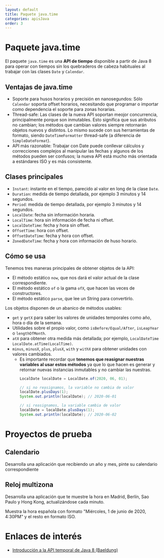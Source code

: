 ```yaml
---
layout: default
title: Paquete java.time
categories: apisJava
order: 3
---
```


# Paquete java.time

El paquete `java.time` es una **API de tiempo** disponible a partir de Java 8 para operar con tiempos 
sin los quebraderos de cabeza habituales al trabajar con las clases `Date` y `Calendar`.

## Ventajas de java.time

* Soporte para husos horarios y precisión en nanosegundos: Sólo `Calendar` soporta offset horarios, 
  necesitando que programar o importar como dependencia el soporte para zonas horarias.
* Thread-safe: Las clases de la nueva API soportan meojor concurrencia, principalmente porque son inmutables. 
  Esto significa que sus atributos no cambian; los métodos que cambian valores siempre retornarán objetos nuevos y distintos.
  Lo mismo sucede con sus herramientas de formato, siendo `DateTimeFormatter` thread-safe (a diferencia de `SimpleDateFormat`).
* API más razonable: Trabajar con Date puede conllevar cálculos y correcciones complejos al manipular las fechas
  y algunos de los métodos pueden ser confusos; la nueva API está mucho más orientada a estándares ISO y es más consistente.
  
## Clases principales

* `Instant`: instante en el tiempo, parecido al valor en long de la clase `Date`.
* `Duration`: medida de tiempo detallada, por ejemplo 3 minutos y 14 segundos.
* `Period`: medida de tiempo detallada, por ejemplo 3 minutos y 14 segundos.
* `LocalDate`: fecha sin información horaria.
* `LocalTime`: hora sin información de fecha ni offset.
* `LocalDateTime`: fecha y hora sin offset.
* `OffsetTime`: hora con offset.
* `OffsetDateTime`: fecha y hora con offset.
* `ZonedDateTime`: fecha y hora con información de huso horario.

## Cómo se usa

Tenemos tres maneras principales de obtener objetos de la API:
* El método estático `now`, que nos dará el valor actual de la clase correspondiente.
* El método estático `of` o la gama `ofX`, que hacen las veces de constructores.
* El método estático `parse`, que lee un String para convertirlo.

Los objetos disponen de un abanico de métodos usables:
* `get` y `getX` para saber los valores de unidades temporales como año, hora o día de la semana.
* Utilidades sobre el propio valor, como `isBefore/Equal/After`, `isLeapYear` o `lengthOfMonth`.
* `atX` para obtener otra medida más detallada; por ejemplo, `LocalDateTime LocalDate.atTime(LocalTime)`.
* `minus`, `minusX`, `plus`, `plusX`, `with` y `withX` para obtener unidades con valores cambiados. 
  * Es importante recordar que **tenemos que reasignar nuestras variables al usar estos métodos** 
    ya que lo que hacen es generar y retornar nuevas instancias inmutables y no cambiar las nuestras.
    ```java
    LocalDate localDate = LocalDate.of(2020, 06, 01);
    
    // si no reasignamos, la variable no cambia de valor
    localDate.plusDays(1);
    System.out.println(localDate); // 2020-06-01
    
    // si reasignamos, la variable cambia de valor
    localDate = localDate.plusDays(1);
    System.out.println(localDate); // 2020-06-02
    ```

# Proyectos de prueba

## Calendario

Desarrolla una aplicación que recibiendo un año y mes, pinte su calendario correspondiente

## Reloj multizona

Desarrolla una aplicación que te muestre la hora en Madrid, Berlín, Sao Paulo y Hong Kong, actualizándose cada minuto.

Muestra la hora española con formato "Miércoles, 1 de junio de 2020, 4:30PM" y el resto en formato ISO.

# Enlaces de interés
* [Introducción a la API temporal de Java 8 (Baeldung)](https://www.baeldung.com/java-8-date-time-intro)
